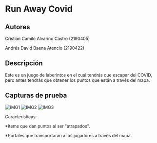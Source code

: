﻿# Run Away Covid

## Autores 

Cristian Camilo Alvarino Castro (2190405)

Andrés David Baena Atencio (2190422)

## Descripción

Este es un juego de laberintos en el cual tendrás que escapar del COVID, pero antes tendrás que obtener los puntos que están a través del mapa.

## Capturas de prueba

![IMG1](https://3h2czq.bn.files.1drv.com/y4mM3TaUijaHvnxBQVftPGvophaw3OVSpa-Q6N1qXyl_qo6U6G8e4Ol81y9HCu13h5Frd2eYERSjO063mGe4mYD2KVRGTVi6dpRUHaOIK6_ixx42Y6bBit-hDx5NZVC0VP9nWfnyKqKSZQgmyUl6SLXxQqQHSuYHomEDHEtvcFywp3PvO2Cbs-iMVyWNCvoEVjItfMc71SfXIXVASaBggmPNA?width=660&height=389&cropmode=none) 
![IMG2](https://232czq.bn.files.1drv.com/y4misf_iXoVSElbeA-0yFGzcEyAHMgL3kBNac6Efs8h38RWLeMD2V85n-zworTRDnH905OqJraEwiVzKWG3Xr6tM5lmy2lLvyKCFJRrMW3s4_mEooHKGtwztrvt4xIwmjbUUMaSWqOQ-JrfaJsb9xZvEBSHh6gYJLekU9bReJMHfpie33Z9T5vzsKMGPi47VyEnwLflmJ_TVESuqrM8_2lZSQ?width=660&height=389&cropmode=none)
![IMG3](https://2x2czq.bn.files.1drv.com/y4mPMDZbMw1t9jVQlhcfx_aY1sV0WVgE2po26ygtoyzkebuXrV-pWW_SsXbEp0G1oTuXw7wl51GsReHy-2M9VRH9s8FVmy5agMURJbgorYTeozVjGwTPw2I99Qsz8sPDyuYhCXHHFj7qvZJ1IfHBwTyu03jGycIvIk5t1uuAmr0prQn4nSkUd7hMXSp4T2ULi2EO5jW-KGDS0yNnk9JcDpzTw?width=660&height=388&cropmode=none)

Características:

*Items que dan puntos al ser "atrapados".

*Portales que transportaran a los jugadores a través del mapa.
